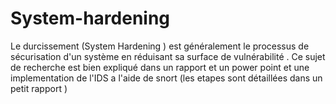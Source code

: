 # System-hardening
Le durcissement (System Hardening ) est généralement le processus de sécurisation d'un système en réduisant sa surface de vulnérabilité . Ce sujet de recherche est bien expliqué dans un rapport et un power point et une implementation de l'IDS a l'aide de snort (les etapes sont détaillées dans un petit rapport )
